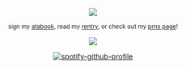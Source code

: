 <div align="center">
  
![](https://komarev.com/ghpvc/?username=astrobarrage&color=dcad48&label=☀︎)           

<div align="center">

<sub> sign my [atabook](https://astrobarrage.atabook.org/), read my [rentry](https://rentry.co/firecrackerz), or check out my [prns page](https://pronouns.cc/@astrobarrage)!

<div align="center">

![](https://i.postimg.cc/05c1ZWY2/tellymon-resized.png)

<div align="center">
  
[![spotify-github-profile](https://spotify-github-profile.kittinanx.com/api/view?uid=31opbigsvunesjz4xby6hfaiowlm&cover_image=true&theme=natemoo-re&show_offline=false&background_color=121212&interchange=false&bar_color=53b14f&bar_color_cover=true)](https://spotify-github-profile.kittinanx.com/api/view?uid=31opbigsvunesjz4xby6hfaiowlm&redirect=true)
